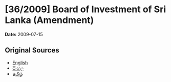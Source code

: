 # [36/2009] Board of Investment of Sri Lanka (Amendment)

**Date:** 2009-07-15

## Original Sources

- [English](https://documents.gov.lk/view/acts/2009/7/36-2009_E.pdf)
- [සිංහල](https://documents.gov.lk/view/acts/2009/7/36-2009_S.pdf)
- [தமிழ்](https://documents.gov.lk/view/acts/2009/7/36-2009_T.pdf)
